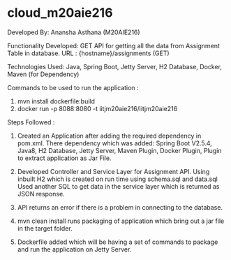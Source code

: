 # cloud_m20aie216
Developed By: Anansha Asthana (M20AIE216)

Functionality Developed: GET API for getting all the data from Assignment Table in database. URL : {hostname}/assignments (GET)

Technologies Used: Java, Spring Boot, Jetty Server, H2 Database, Docker, Maven (for Dependency)

Commands to be used to run the application :
1. mvn install dockerfile:build
2. docker run -p 8088:8080 -t iitjm20aie216/iitjm20aie216

Steps Followed :

1. Created an Application after adding the required dependency in pom.xml. There dependency which was added: Spring Boot V2.5.4, Java8, H2 Database, Jetty Server, Maven Plugin, Docker Plugin, Plugin to extract application as Jar File.

2. Developed Controller and Service Layer for Assignment API. Using inbuilt H2 which is created on run time using schema.sql and data.sql
Used another SQL to get data in the service layer which is returned as JSON response.

3. API returns an error if there is a problem in connecting to the database.

4. mvn clean install runs packaging of application which bring out a jar file in the target folder.

5. Dockerfile added which will be having a set of commands to package and run the application on Jetty Server.